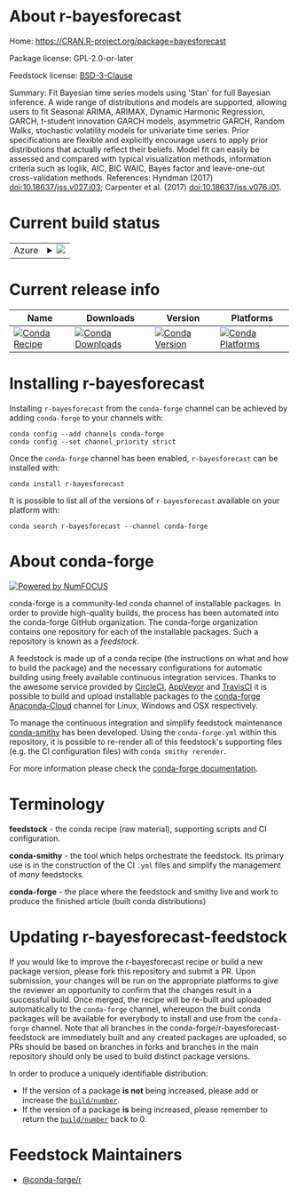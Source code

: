 About r-bayesforecast
=====================

Home: https://CRAN.R-project.org/package=bayesforecast

Package license: GPL-2.0-or-later

Feedstock license: [BSD-3-Clause](https://github.com/conda-forge/r-bayesforecast-feedstock/blob/master/LICENSE.txt)

Summary: Fit Bayesian time series models using 'Stan' for full Bayesian inference. A wide range of distributions and models are supported, allowing users to fit Seasonal ARIMA, ARIMAX, Dynamic Harmonic Regression, GARCH, t-student innovation GARCH models, asymmetric GARCH, Random Walks, stochastic volatility models for univariate time series.  Prior specifications are flexible and explicitly encourage users to apply prior distributions that actually reflect their beliefs. Model fit can easily be assessed and compared with typical visualization methods, information criteria such as loglik, AIC, BIC WAIC, Bayes factor and leave-one-out cross-validation methods. References: Hyndman (2017) <doi:10.18637/jss.v027.i03>; Carpenter et al. (2017) <doi:10.18637/jss.v076.i01>.

Current build status
====================


<table>
    
  <tr>
    <td>Azure</td>
    <td>
      <details>
        <summary>
          <a href="https://dev.azure.com/conda-forge/feedstock-builds/_build/latest?definitionId=12761&branchName=master">
            <img src="https://dev.azure.com/conda-forge/feedstock-builds/_apis/build/status/r-bayesforecast-feedstock?branchName=master">
          </a>
        </summary>
        <table>
          <thead><tr><th>Variant</th><th>Status</th></tr></thead>
          <tbody><tr>
              <td>linux_64_r_base4.0</td>
              <td>
                <a href="https://dev.azure.com/conda-forge/feedstock-builds/_build/latest?definitionId=12761&branchName=master">
                  <img src="https://dev.azure.com/conda-forge/feedstock-builds/_apis/build/status/r-bayesforecast-feedstock?branchName=master&jobName=linux&configuration=linux_64_r_base4.0" alt="variant">
                </a>
              </td>
            </tr><tr>
              <td>osx_64_r_base4.0</td>
              <td>
                <a href="https://dev.azure.com/conda-forge/feedstock-builds/_build/latest?definitionId=12761&branchName=master">
                  <img src="https://dev.azure.com/conda-forge/feedstock-builds/_apis/build/status/r-bayesforecast-feedstock?branchName=master&jobName=osx&configuration=osx_64_r_base4.0" alt="variant">
                </a>
              </td>
            </tr><tr>
              <td>win_64_r_base4.0</td>
              <td>
                <a href="https://dev.azure.com/conda-forge/feedstock-builds/_build/latest?definitionId=12761&branchName=master">
                  <img src="https://dev.azure.com/conda-forge/feedstock-builds/_apis/build/status/r-bayesforecast-feedstock?branchName=master&jobName=win&configuration=win_64_r_base4.0" alt="variant">
                </a>
              </td>
            </tr>
          </tbody>
        </table>
      </details>
    </td>
  </tr>
</table>

Current release info
====================

| Name | Downloads | Version | Platforms |
| --- | --- | --- | --- |
| [![Conda Recipe](https://img.shields.io/badge/recipe-r--bayesforecast-green.svg)](https://anaconda.org/conda-forge/r-bayesforecast) | [![Conda Downloads](https://img.shields.io/conda/dn/conda-forge/r-bayesforecast.svg)](https://anaconda.org/conda-forge/r-bayesforecast) | [![Conda Version](https://img.shields.io/conda/vn/conda-forge/r-bayesforecast.svg)](https://anaconda.org/conda-forge/r-bayesforecast) | [![Conda Platforms](https://img.shields.io/conda/pn/conda-forge/r-bayesforecast.svg)](https://anaconda.org/conda-forge/r-bayesforecast) |

Installing r-bayesforecast
==========================

Installing `r-bayesforecast` from the `conda-forge` channel can be achieved by adding `conda-forge` to your channels with:

```
conda config --add channels conda-forge
conda config --set channel_priority strict
```

Once the `conda-forge` channel has been enabled, `r-bayesforecast` can be installed with:

```
conda install r-bayesforecast
```

It is possible to list all of the versions of `r-bayesforecast` available on your platform with:

```
conda search r-bayesforecast --channel conda-forge
```


About conda-forge
=================

[![Powered by NumFOCUS](https://img.shields.io/badge/powered%20by-NumFOCUS-orange.svg?style=flat&colorA=E1523D&colorB=007D8A)](http://numfocus.org)

conda-forge is a community-led conda channel of installable packages.
In order to provide high-quality builds, the process has been automated into the
conda-forge GitHub organization. The conda-forge organization contains one repository
for each of the installable packages. Such a repository is known as a *feedstock*.

A feedstock is made up of a conda recipe (the instructions on what and how to build
the package) and the necessary configurations for automatic building using freely
available continuous integration services. Thanks to the awesome service provided by
[CircleCI](https://circleci.com/), [AppVeyor](https://www.appveyor.com/)
and [TravisCI](https://travis-ci.com/) it is possible to build and upload installable
packages to the [conda-forge](https://anaconda.org/conda-forge)
[Anaconda-Cloud](https://anaconda.org/) channel for Linux, Windows and OSX respectively.

To manage the continuous integration and simplify feedstock maintenance
[conda-smithy](https://github.com/conda-forge/conda-smithy) has been developed.
Using the ``conda-forge.yml`` within this repository, it is possible to re-render all of
this feedstock's supporting files (e.g. the CI configuration files) with ``conda smithy rerender``.

For more information please check the [conda-forge documentation](https://conda-forge.org/docs/).

Terminology
===========

**feedstock** - the conda recipe (raw material), supporting scripts and CI configuration.

**conda-smithy** - the tool which helps orchestrate the feedstock.
                   Its primary use is in the construction of the CI ``.yml`` files
                   and simplify the management of *many* feedstocks.

**conda-forge** - the place where the feedstock and smithy live and work to
                  produce the finished article (built conda distributions)


Updating r-bayesforecast-feedstock
==================================

If you would like to improve the r-bayesforecast recipe or build a new
package version, please fork this repository and submit a PR. Upon submission,
your changes will be run on the appropriate platforms to give the reviewer an
opportunity to confirm that the changes result in a successful build. Once
merged, the recipe will be re-built and uploaded automatically to the
`conda-forge` channel, whereupon the built conda packages will be available for
everybody to install and use from the `conda-forge` channel.
Note that all branches in the conda-forge/r-bayesforecast-feedstock are
immediately built and any created packages are uploaded, so PRs should be based
on branches in forks and branches in the main repository should only be used to
build distinct package versions.

In order to produce a uniquely identifiable distribution:
 * If the version of a package **is not** being increased, please add or increase
   the [``build/number``](https://docs.conda.io/projects/conda-build/en/latest/resources/define-metadata.html#build-number-and-string).
 * If the version of a package **is** being increased, please remember to return
   the [``build/number``](https://docs.conda.io/projects/conda-build/en/latest/resources/define-metadata.html#build-number-and-string)
   back to 0.

Feedstock Maintainers
=====================

* [@conda-forge/r](https://github.com/conda-forge/r/)

